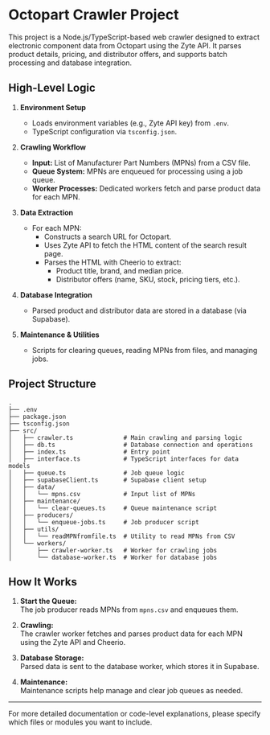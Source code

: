 # Octopart Crawler Project

This project is a Node.js/TypeScript-based web crawler designed to extract electronic component data from Octopart using the Zyte API. It parses product details, pricing, and distributor offers, and supports batch processing and database integration.

## High-Level Logic

1. **Environment Setup**
   - Loads environment variables (e.g., Zyte API key) from `.env`.
   - TypeScript configuration via `tsconfig.json`.

2. **Crawling Workflow**
   - **Input:** List of Manufacturer Part Numbers (MPNs) from a CSV file.
   - **Queue System:** MPNs are enqueued for processing using a job queue.
   - **Worker Processes:** Dedicated workers fetch and parse product data for each MPN.

3. **Data Extraction**
   - For each MPN:
     - Constructs a search URL for Octopart.
     - Uses Zyte API to fetch the HTML content of the search result page.
     - Parses the HTML with Cheerio to extract:
       - Product title, brand, and median price.
       - Distributor offers (name, SKU, stock, pricing tiers, etc.).

4. **Database Integration**
   - Parsed product and distributor data are stored in a database (via Supabase).

5. **Maintenance & Utilities**
   - Scripts for clearing queues, reading MPNs from files, and managing jobs.

## Project Structure

```
.
├── .env
├── package.json
├── tsconfig.json
├── src/
│   ├── crawler.ts              # Main crawling and parsing logic
│   ├── db.ts                   # Database connection and operations
│   ├── index.ts                # Entry point
│   ├── interface.ts            # TypeScript interfaces for data models
│   ├── queue.ts                # Job queue logic
│   ├── supabaseClient.ts       # Supabase client setup
│   ├── data/
│   │   └── mpns.csv            # Input list of MPNs
│   ├── maintenance/
│   │   └── clear-queues.ts     # Queue maintenance script
│   ├── producers/
│   │   └── enqueue-jobs.ts     # Job producer script
│   ├── utils/
│   │   └── readMPNfromfile.ts  # Utility to read MPNs from CSV
│   └── workers/
│       ├── crawler-worker.ts   # Worker for crawling jobs
│       └── database-worker.ts  # Worker for database jobs
```

## How It Works

1. **Start the Queue:**  
   The job producer reads MPNs from `mpns.csv` and enqueues them.

2. **Crawling:**  
   The crawler worker fetches and parses product data for each MPN using the Zyte API and Cheerio.

3. **Database Storage:**  
   Parsed data is sent to the database worker, which stores it in Supabase.

4. **Maintenance:**  
   Maintenance scripts help manage and clear job queues as needed.

---

For more detailed documentation or code-level explanations, please specify which files or modules you want to include.
